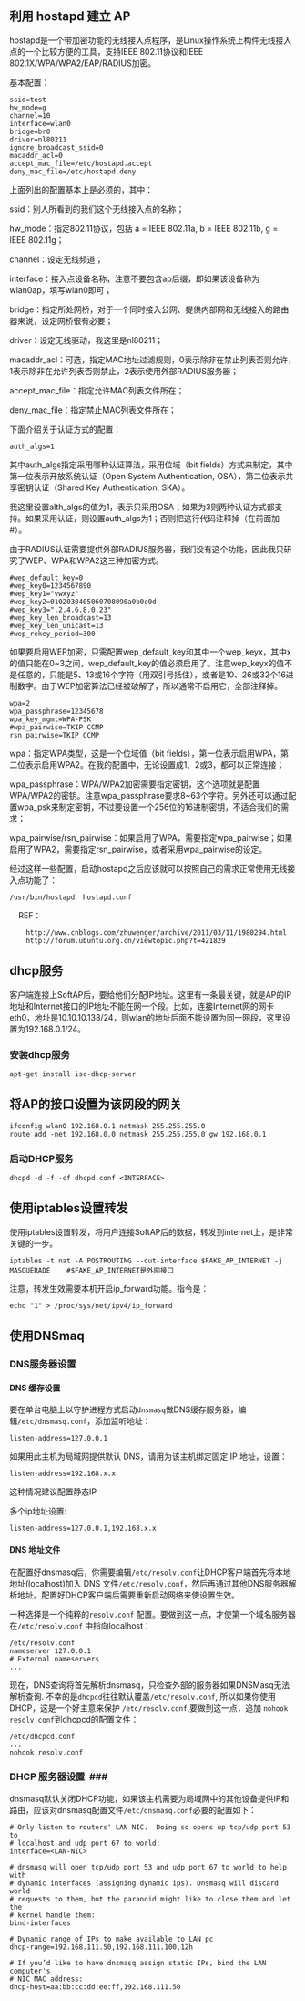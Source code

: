 ## 利用 hostapd 建立 AP  ## 

hostapd是一个带加密功能的无线接入点程序，是Linux操作系统上构件无线接入点的一个比较方便的工具，支持IEEE 802.11协议和IEEE 802.1X/WPA/WPA2/EAP/RADIUS加密。 

基本配置：

    ssid=test
    hw_mode=g
    channel=10
    interface=wlan0
    bridge=br0
    driver=nl80211
    ignore_broadcast_ssid=0
    macaddr_acl=0
    accept_mac_file=/etc/hostapd.accept
    deny_mac_file=/etc/hostapd.deny 
    
上面列出的配置基本上是必须的，其中：

ssid：别人所看到的我们这个无线接入点的名称； 

hw_mode：指定802.11协议，包括 a = IEEE 802.11a, b = IEEE 802.11b, g = IEEE 802.11g； 

channel：设定无线频道； 

interface：接入点设备名称，注意不要包含ap后缀，即如果该设备称为wlan0ap，填写wlan0即可； 

bridge：指定所处网桥，对于一个同时接入公网、提供内部网和无线接入的路由器来说，设定网桥很有必要； 

driver：设定无线驱动，我这里是nl80211； 

macaddr_acl：可选，指定MAC地址过滤规则，0表示除非在禁止列表否则允许，1表示除非在允许列表否则禁止，2表示使用外部RADIUS服务器； 

accept_mac_file：指定允许MAC列表文件所在； 

deny_mac_file：指定禁止MAC列表文件所在； 
 
下面介绍关于认证方式的配置： 

    auth_algs=1
 
其中auth_algs指定采用哪种认证算法，采用位域（bit fields）方式来制定，其中第一位表示开放系统认证（Open System Authentication, OSA），第二位表示共享密钥认证（Shared Key Authentication, SKA）。 

我这里设置alth_algs的值为1，表示只采用OSA；如果为3则两种认证方式都支持。如果采用认证，则设置auth_algs为1；否则把这行代码注释掉（在前面加#）。 
 
由于RADIUS认证需要提供外部RADIUS服务器，我们没有这个功能，因此我只研究了WEP、WPA和WPA2这三种加密方式。 
 
    #wep_default_key=0
    #wep_key0=1234567890
    #wep_key1="vwxyz"
    #wep_key2=0102030405060708090a0b0c0d
    #wep_key3=".2.4.6.8.0.23"
    #wep_key_len_broadcast=13
    #wep_key_len_unicast=13
    #wep_rekey_period=300
    
如果要启用WEP加密，只需配置wep_default_key和其中一个wep_keyx，其中x的值只能在0~3之间，wep_default_key的值必须启用了。注意wep_keyx的值不是任意的，只能是5、13或16个字符（用双引号括住），或者是10、26或32个16进制数字。由于WEP加密算法已经被破解了，所以通常不启用它，全部注释掉。 

    wpa=2
    wpa_passphrase=12345678
    wpa_key_mgmt=WPA-PSK
    #wpa_pairwise=TKIP CCMP
    rsn_pairwise=TKIP CCMP

wpa：指定WPA类型，这是一个位域值（bit fields），第一位表示启用WPA，第二位表示启用WPA2。在我的配置中，无论设置成1、2或3，都可以正常连接；

wpa_passphrase：WPA/WPA2加密需要指定密钥，这个选项就是配置WPA/WPA2的密钥。注意wpa_passphrase要求8~63个字符。另外还可以通过配置wpa_psk来制定密钥，不过要设置一个256位的16进制密钥，不适合我们的需求； 

wpa_pairwise/rsn_pairwise：如果启用了WPA，需要指定wpa_pairwise；如果启用了WPA2，需要指定rsn_pairwise，或者采用wpa_pairwise的设定。 

经过这样一些配置，启动hostapd之后应该就可以按照自己的需求正常使用无线接入点功能了： 

    /usr/bin/hostapd  hostapd.conf 
    
        REF： 

        http://www.cnblogs.com/zhuwenger/archive/2011/03/11/1980294.html  
        http://forum.ubuntu.org.cn/viewtopic.php?t=421829  
 
## dhcp服务 ##

客户端连接上SoftAP后，要给他们分配IP地址。这里有一条最关键，就是AP的IP地址和Internet接口的IP地址不能在网一个段。比如，连接Internet网的网卡eth0，地址是10.10.10.138/24，则wlan的地址后面不能设置为同一网段，这里设置为192.168.0.1/24。

### 安装dhcp服务 ###

    apt-get install isc-dhcp-server

## 将AP的接口设置为该网段的网关 ##

    ifconfig wlan0 192.168.0.1 netmask 255.255.255.0
    route add -net 192.168.0.0 netmask 255.255.255.0 gw 192.168.0.1

### 启动DHCP服务 ###

    dhcpd -d -f -cf dhcpd.conf <INTERFACE>
    
## 使用iptables设置转发 ##

使用iptables设置转发，将用户连接SoftAP后的数据，转发到internet上，是非常关键的一步。

    iptables -t nat -A POSTROUTING --out-interface $FAKE_AP_INTERNET -j MASQUERADE    #$FAKE_AP_INTERNET是外网接口
    
注意，转发生效需要本机开启ip_forward功能。指令是：

    echo "1" > /proc/sys/net/ipv4/ip_forward
    
## 使用DNSmaq ##

### DNS服务器设置 ###

#### DNS 缓存设置 #### 

要在单台电脑上以守护进程方式启动`dnsmasq`做DNS缓存服务器，编辑`/etc/dnsmasq.conf`，添加监听地址： 

    listen-address=127.0.0.1
    
如果用此主机为局域网提供默认 DNS，请用为该主机绑定固定 IP 地址，设置： 

    listen-address=192.168.x.x
    
这种情况建议配置静态IP 

多个ip地址设置:

    listen-address=127.0.0.1,192.168.x.x 
    
#### DNS 地址文件 ####

在配置好dnsmasq后，你需要编辑`/etc/resolv.conf`让DHCP客户端首先将本地地址(localhost)加入 DNS 文件`/etc/resolv.conf`，然后再通过其他DNS服务器解析地址。配置好DHCP客户端后需要重新启动网络来使设置生效。 

一种选择是一个纯粹的`resolv.conf` 配置。要做到这一点，才使第一个域名服务器在`/etc/resolv.conf` 中指向localhost：

    /etc/resolv.conf
    nameserver 127.0.0.1
    # External nameservers
    ...
    
现在，DNS查询将首先解析dnsmasq，只检查外部的服务器如果DNSMasq无法解析查询.  不幸的是`dhcpcd`往往默认覆盖`/etc/resolv.conf`, 所以如果你使用DHCP，这是一个好主意来保护 `/etc/resolv.conf`,要做到这一点，追加 `nohook resolv.conf`到dhcpcd的配置文件：

    /etc/dhcpcd.conf
    ...
    nohook resolv.conf
 
 
### DHCP 服务器设置  ### 

dnsmasq默认关闭DHCP功能，如果该主机需要为局域网中的其他设备提供IP和路由，应该对dnsmasq配置文件`/etc/dnsmasq.conf`必要的配置如下：

    # Only listen to routers' LAN NIC.  Doing so opens up tcp/udp port 53 to
    # localhost and udp port 67 to world:
    interface=<LAN-NIC>

    # dnsmasq will open tcp/udp port 53 and udp port 67 to world to help with
    # dynamic interfaces (assigning dynamic ips). Dnsmasq will discard world
    # requests to them, but the paranoid might like to close them and let the 
    # kernel handle them:
    bind-interfaces

    # Dynamic range of IPs to make available to LAN pc
    dhcp-range=192.168.111.50,192.168.111.100,12h

    # If you’d like to have dnsmasq assign static IPs, bind the LAN computer's
    # NIC MAC address:
    dhcp-host=aa:bb:cc:dd:ee:ff,192.168.111.50
